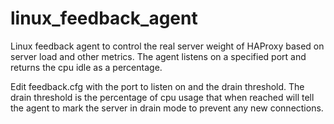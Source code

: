 # linux_feedback_agent
Linux feedback agent to control the real server weight of HAProxy based on server load and other metrics. 
The agent listens on a specified port and returns the cpu idle as a percentage.

Edit feedback.cfg with the port to listen on and the drain threshold. The drain threshold is the percentage of cpu usage that when reached will tell the agent to mark the server in drain mode to prevent any new connections.
